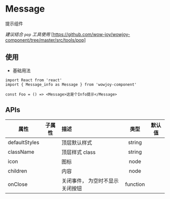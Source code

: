 # Message

提示组件

_建议结合 `pop` 工具使用_ [https://github.com/wow-joy/wowjoy-component/tree/master/src/tools/pop]

## 使用

- 基础用法

```
import React from 'react'
import { Message_info as Message } from 'wowjoy-component'

const Foo = () => <Message>这是个Info提示</Message>
```

## APIs

| 属性          | 子属性 | 描述                            |   类型   | 默认值 |
| ------------- | ------ | :------------------------------ | :------: | :----: |
| defaultStyles |        | 顶层默认样式                    |  string  |        |
| className     |        | 顶层样式 class                  |  string  |        |
| icon          |        | 图标                            |   node   |        |
| children      |        | 内容                            |   node   |        |
| onClose       |        | 关闭事件， 为空时不显示关闭按钮 | function |        |
